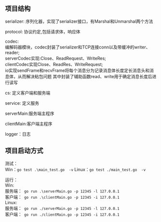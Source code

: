 ## 项目结构

serializer: 序列化器，实现了serializer接口，有Marshal和Unmarshal两个方法

protocol: 协议约定,包括请求体，响应体

codec: \
编解码器模块，codec封装了serializer和TCP连接conn以及带缓冲的writer、reader;\
serverCodec实现:Close、ReadRequest、WriteRes;\
clientCodec实现Close、ReadRes、WriteRequest;\
io实现sendFrame和recvFrame将每个消息分为记录消息体长度定长消息头和消息体，从而解决粘包问题
其中封装了辅助函数read、write用于确定消息长度后进行读写

cs: 定义客户端和服务端

service: 定义服务

serverMain:服务端主程序

clientMain:客户端主程序

logger：日志

## 项目启动方式

测试：\
Win：`go test .\main_test.go  -v`
Linux：`go test ./main_test.go  -v`

运行：\
Win:\
服务端：` go run .\serverMain.go -p 12345 -l 127.0.0.1`\
客户端：` go run .\clientMain.go -p 12345 -i 127.0.0.1`\
Linux:\
服务端：` go run ./serverMain.go -p 12345 -l 127.0.0.1`\
客户端：` go run ./clientMain.go -p 12345 -i 127.0.0.1`


